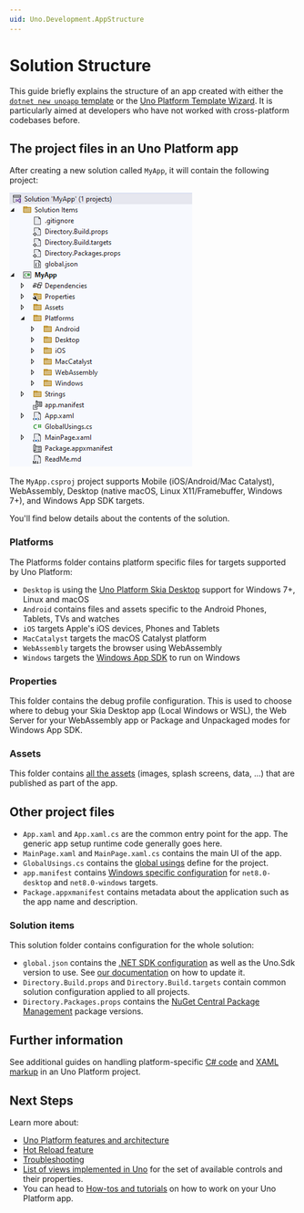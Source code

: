```yaml
---
uid: Uno.Development.AppStructure
---
```


# Solution Structure

This guide briefly explains the structure of an app created with either the [`dotnet new unoapp` template](xref:Uno.GetStarted.dotnet-new) or the [Uno Platform Template Wizard](xref:Uno.GettingStarted.UsingWizard). It is particularly aimed at developers who have not worked with cross-platform codebases before.

## The project files in an Uno Platform app

After creating a new solution called `MyApp`, it will contain the following project:

![Uno Platform solution structure](Assets/solution-structure.png)

The `MyApp.csproj` project supports Mobile (iOS/Android/Mac Catalyst), WebAssembly, Desktop (native macOS, Linux X11/Framebuffer, Windows 7+), and Windows App SDK targets.

You'll find below details about the contents of the solution.

### Platforms

The Platforms folder contains platform specific files for targets supported by Uno Platform:

- `Desktop` is using the [Uno Platform Skia Desktop](xref:Uno.Features.Uno.Sdk) support for Windows 7+, Linux and macOS
- `Android` contains files and assets specific to the Android Phones, Tablets, TVs and watches
- `iOS` targets Apple's iOS devices, Phones and Tablets
- `MacCatalyst` targets the macOS Catalyst platform
- `WebAssembly` targets the browser using WebAssembly
- `Windows` targets the [Windows App SDK](https://developer.microsoft.com/en-us/windows/downloads/windows-sdk/) to run on Windows

### Properties

This folder contains the debug profile configuration. This is used to choose where to debug your Skia Desktop app (Local Windows or WSL), the Web Server for your WebAssembly app or Package and Unpackaged modes for Windows App SDK.

### Assets

This folder contains [all the assets](xref:Uno.Features.Assets) (images, splash screens, data, ...) that are published as part of the app.

## Other project files

- `App.xaml` and `App.xaml.cs` are the common entry point for the app. The generic app setup runtime code generally goes here.
- `MainPage.xaml` and `MainPage.xaml.cs` contains the main UI of the app.
- `GlobalUsings.cs` contains the [global usings](https://learn.microsoft.com/en-us/dotnet/csharp/language-reference/keywords/using-directive#global-modifier) define for the project.
- `app.manifest` contains [Windows specific configuration](https://learn.microsoft.com/en-us/windows/win32/sbscs/application-manifests) for `net8.0-desktop` and `net8.0-windows` targets.
- `Package.appxmanifest` contains metadata about the application such as the app name and description.

### Solution items

This solution folder contains configuration for the whole solution:

- `global.json` contains the [.NET SDK configuration](https://learn.microsoft.com/en-us/dotnet/core/tools/global-json) as well as the Uno.Sdk version to use. See [our documentation](xref:Uno.Features.Uno.Sdk) on how to update it.
- `Directory.Build.props` and `Directory.Build.targets` contain common solution configuration applied to all projects.
- `Directory.Packages.props` contains the [NuGet Central Package Management](https://learn.microsoft.com/en-us/nuget/consume-packages/Central-Package-Management) package versions.

## Further information

See additional guides on handling platform-specific [C# code](xref:Uno.Development.PlatformSpecificCSharp) and [XAML markup](xref:Uno.Development.PlatformSpecificXaml) in an Uno Platform project.

## Next Steps

Learn more about:

- [Uno Platform features and architecture](xref:Uno.GetStarted.Explore)
- [Hot Reload feature](xref:Uno.Features.HotReload)
- [Troubleshooting](xref:Uno.UI.CommonIssues)
- [List of views implemented in Uno](implemented-views.md) for the set of available controls and their properties.
- You can head to [How-tos and tutorials](xref:Uno.Tutorials.Intro) on how to work on your Uno Platform app.
